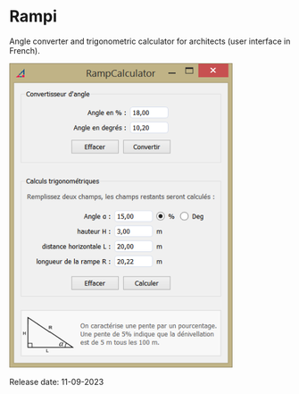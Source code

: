 # Rampi
Angle converter and trigonometric calculator for architects (user interface in French).

<img src = "screenshot/rampiWindow.PNG" width = 400>

Release date: 11-09-2023
